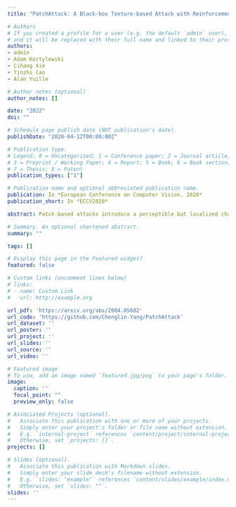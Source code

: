 ```yaml
---
title: "PatchAttack: A Black-box Texture-based Attack with Reinforcement Learning"

# Authors
# If you created a profile for a user (e.g. the default `admin` user), write the username (folder name) here 
# and it will be replaced with their full name and linked to their profile.
authors:
- admin
- Adam Kortylewski 
- Cihang Xie 
- Yinzhi Cao
- Alan Yuille

# Author notes (optional)
author_notes: []

date: "2022"
doi: ""

# Schedule page publish date (NOT publication's date).
publishDate: "2020-04-12T00:00:00Z"

# Publication type.
# Legend: 0 = Uncategorized; 1 = Conference paper; 2 = Journal article;
# 3 = Preprint / Working Paper; 4 = Report; 5 = Book; 6 = Book section;
# 7 = Thesis; 8 = Patent
publication_types: ["1"]

# Publication name and optional abbreviated publication name.
publication: In *European Conference on Computer Vision, 2020*
publication_short: In *ECCV2020*

abstract: Patch-based attacks introduce a perceptible but localized change to the input that induces misclassification. A limitation of current patch-based black-box attacks is that they perform poorly for targeted attacks, and even for the less challenging non-targeted scenarios, they require a large number of queries. Our proposed PatchAttack is query efficient and can break models for both targeted and non-targeted attacks. PatchAttack induces misclassifications by superimposing small textured patches on the input image. We parametrize the appearance of these patches by a dictionary of class-specific textures. This texture dictionary is learned by clustering Gram matrices of feature activations from a VGG backbone. PatchAttack optimizes the position and texture parameters of each patch using reinforcement learning. Our experiments show that PatchAttack achieves > 99% success rate on ImageNet for a wide range of architectures, while only manipulating 3% of the image for non-targeted attacks and 10% on average for targeted attacks. Furthermore, we show that PatchAttack circumvents state-of-the-art adversarial defense methods successfully.

# Summary. An optional shortened abstract.
summary: ""

tags: []

# Display this page in the Featured widget?
featured: false

# Custom links (uncomment lines below)
# links:
# - name: Custom Link
#   url: http://example.org

url_pdf: 'https://arxiv.org/abs/2004.05682'
url_code: 'https://github.com/Chenglin-Yang/PatchAttack'
url_dataset: ''
url_poster: ''
url_project: ''
url_slides: ''
url_source: ''
url_video: ''

# Featured image
# To use, add an image named `featured.jpg/png` to your page's folder. 
image:
  caption: ''
  focal_point: ""
  preview_only: false

# Associated Projects (optional).
#   Associate this publication with one or more of your projects.
#   Simply enter your project's folder or file name without extension.
#   E.g. `internal-project` references `content/project/internal-project/index.md`.
#   Otherwise, set `projects: []`.
projects: []

# Slides (optional).
#   Associate this publication with Markdown slides.
#   Simply enter your slide deck's filename without extension.
#   E.g. `slides: "example"` references `content/slides/example/index.md`.
#   Otherwise, set `slides: ""`.
slides: ''
---
```


